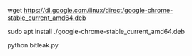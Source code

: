 wget https://dl.google.com/linux/direct/google-chrome-stable_current_amd64.deb

sudo apt install ./google-chrome-stable_current_amd64.deb

python bitleak.py
